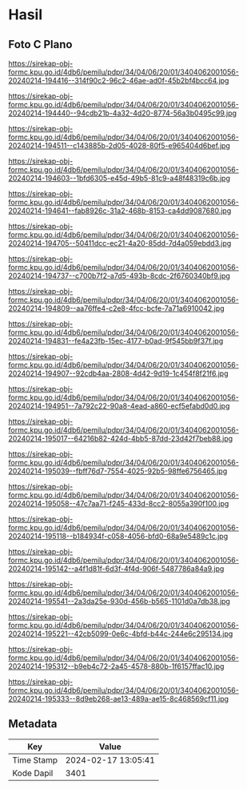 # Hasil

## Foto C Plano

https://sirekap-obj-formc.kpu.go.id/4db6/pemilu/pdpr/34/04/06/20/01/3404062001056-20240214-194416--314f90c2-96c2-46ae-ad0f-45b2bf4bcc64.jpg

https://sirekap-obj-formc.kpu.go.id/4db6/pemilu/pdpr/34/04/06/20/01/3404062001056-20240214-194440--94cdb21b-4a32-4d20-8774-56a3b0495c99.jpg

https://sirekap-obj-formc.kpu.go.id/4db6/pemilu/pdpr/34/04/06/20/01/3404062001056-20240214-194511--c143885b-2d05-4028-80f5-e965404d6bef.jpg

https://sirekap-obj-formc.kpu.go.id/4db6/pemilu/pdpr/34/04/06/20/01/3404062001056-20240214-194603--1bfd6305-e45d-49b5-81c9-a48f48319c6b.jpg

https://sirekap-obj-formc.kpu.go.id/4db6/pemilu/pdpr/34/04/06/20/01/3404062001056-20240214-194641--fab8926c-31a2-468b-8153-ca4dd9087680.jpg

https://sirekap-obj-formc.kpu.go.id/4db6/pemilu/pdpr/34/04/06/20/01/3404062001056-20240214-194705--50411dcc-ec21-4a20-85dd-7d4a059ebdd3.jpg

https://sirekap-obj-formc.kpu.go.id/4db6/pemilu/pdpr/34/04/06/20/01/3404062001056-20240214-194737--c700b7f2-a7d5-493b-8cdc-2f6760340bf9.jpg

https://sirekap-obj-formc.kpu.go.id/4db6/pemilu/pdpr/34/04/06/20/01/3404062001056-20240214-194809--aa76ffe4-c2e8-4fcc-bcfe-7a71a6910042.jpg

https://sirekap-obj-formc.kpu.go.id/4db6/pemilu/pdpr/34/04/06/20/01/3404062001056-20240214-194831--fe4a23fb-15ec-4177-b0ad-9f545bb9f37f.jpg

https://sirekap-obj-formc.kpu.go.id/4db6/pemilu/pdpr/34/04/06/20/01/3404062001056-20240214-194907--92cdb4aa-2808-4d42-9d19-1c454f8f21f6.jpg

https://sirekap-obj-formc.kpu.go.id/4db6/pemilu/pdpr/34/04/06/20/01/3404062001056-20240214-194951--7a792c22-90a8-4ead-a860-ecf5efabd0d0.jpg

https://sirekap-obj-formc.kpu.go.id/4db6/pemilu/pdpr/34/04/06/20/01/3404062001056-20240214-195017--64216b82-424d-4bb5-87dd-23d42f7beb88.jpg

https://sirekap-obj-formc.kpu.go.id/4db6/pemilu/pdpr/34/04/06/20/01/3404062001056-20240214-195039--fbff76d7-7554-4025-92b5-98ffe6756465.jpg

https://sirekap-obj-formc.kpu.go.id/4db6/pemilu/pdpr/34/04/06/20/01/3404062001056-20240214-195058--47c7aa71-f245-433d-8cc2-8055a390f100.jpg

https://sirekap-obj-formc.kpu.go.id/4db6/pemilu/pdpr/34/04/06/20/01/3404062001056-20240214-195118--b184934f-c058-4056-bfd0-68a9e5489c1c.jpg

https://sirekap-obj-formc.kpu.go.id/4db6/pemilu/pdpr/34/04/06/20/01/3404062001056-20240214-195142--a4f1d81f-6d3f-4f4d-906f-5487786a84a9.jpg

https://sirekap-obj-formc.kpu.go.id/4db6/pemilu/pdpr/34/04/06/20/01/3404062001056-20240214-195541--2a3da25e-930d-456b-b565-1101d0a7db38.jpg

https://sirekap-obj-formc.kpu.go.id/4db6/pemilu/pdpr/34/04/06/20/01/3404062001056-20240214-195221--42cb5099-0e6c-4bfd-b44c-244e6c295134.jpg

https://sirekap-obj-formc.kpu.go.id/4db6/pemilu/pdpr/34/04/06/20/01/3404062001056-20240214-195312--b9eb4c72-2a45-4578-880b-1f6157ffac10.jpg

https://sirekap-obj-formc.kpu.go.id/4db6/pemilu/pdpr/34/04/06/20/01/3404062001056-20240214-195333--8d9eb268-ae13-489a-ae15-8c468569cf11.jpg


## Metadata

| Key        | Value               |
| ---------- | ------------------- |
| Time Stamp | 2024-02-17 13:05:41 |
| Kode Dapil | 3401                |



